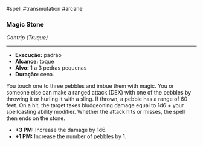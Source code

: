 #spell #transmutation #arcane
### Magic Stone
*Cantrip (Truque)*
___
- **Execução:** padrão
- **Alcance:** toque
- **Alvo:** 1 a 3 pedras pequenas
- **Duração:** cena.

You touch one to three pebbles and imbue them with magic. You or someone else can make a ranged attack (DEX) with one of the pebbles by throwing it or hurling it with a sling. If thrown, a pebble has a range of 60 feet. On a hit, the target takes bludgeoning damage equal to 1d6 + your spellcasting ability modifier. Whether the attack hits or misses, the spell then ends on the stone.

- **+3 PM:** Increase the damage by 1d6.
- **+1 PM:** Increase the number of pebbles by 1.